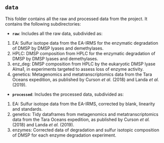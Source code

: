 ## `data`

This folder contains all the raw and processed data from the project. It contains the following subdirectories:

 * **`raw`**: Includes all the raw data, subdivided as:

  1. EA: Sulfur isotope data from the EA-IRMS for the enzymatic degradation of DMSP by DMSP lyases and demethylases.
  2. HPLC: DMSP composition from HPLC for the enzymatic degradation of DMSP by DMSP lyases and demethylases.
  3. enz_deg: DMSP composition from HPLC by the eukaryotic DMSP lyase Alma1, in experiments targeted to assess loss of enzyme activity.
  4. genetics: Metagenomics and metatranscriptomics data from the Tara Oceans expedition, as published by Curson *et al.* (2018) and Landa *et al.* (2019).

 * **`processed`**: Includes the processed data, subdivided as:

  1. EA: Sulfur isotope data from the EA-IRMS, corrected by blank, linearity and standards.
  2. genetics: Tidy dataframes from metagenomics and metatranscriptomics data from the Tara Oceans expedition, as published by Curson *et al.* (2018) and Landa *et al.* (2019).
  3. enzymes: Corrected data of degradation and sulfur isotopic composition of DMSP for each enzyme degradation experiment.